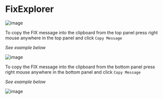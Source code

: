 # FixExplorer

![image](https://user-images.githubusercontent.com/4507527/162613892-01471eca-d9b1-42f0-996b-6d13c51426a9.png)

To copy the FIX message into the clipboard from the top panel press right mouse anywhere in the top panel and click `Copy Message`

*See example below*

![image](https://user-images.githubusercontent.com/4507527/162613981-99fcdbd9-fed5-4c23-89ad-cfa53e55c710.png)


To copy the FIX message into the clipboard from the bottom panel press right mouse anywhere in the bottom panel and click `Copy Message`

*See example below*

![image](https://user-images.githubusercontent.com/4507527/162613989-65f6abd8-cdeb-46b6-9c09-f908b087f32a.png)
